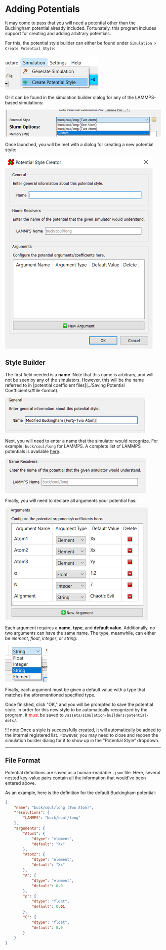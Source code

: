 # Adding Potentials

It may come to pass that you will need a potential other than the 
Buckingham potential already included. Fortunately, this program 
includes support for creating and adding arbitrary potentials.

For this, the potential style builder can either be found under 
`Simulation > Create Potential Style`:

![Menu bar button for launching the potential style builder dialog](menu.png)

Or it can be found in the simulation builder dialog for any of the 
LAMMPS-based simulations:

![Simulation builder's potential style selector launches the dialog when selecting 'custom'](altmenu.png)

Once launched, you will be met with a dialog for creating a new 
potential style:

![Potential style builder dialog](dialog.png)

## Style Builder 

The first field needed is a **name**. Note that this name is 
arbitrary, and will not be seen by any of the simulators. 
However, this will be the name referred to in 
[potential coefficient files](../Saving Potential Coefficients/#file-format).

![Name field in the simulation builder dialog](nameField.png)

Next, you will need to enter a name that the simulator would 
recognize. For example: `buck/coul/long` for LAMMPS. A complete 
list of LAMMPS potentials is available [here](https://docs.lammps.org/pair_style.html).

![Name resolver field in the simulation builder dialog](resolveField.png)

Finally, you will need to declare all arguments your potential has:

![Argument builder table](argumentTable.png)

Each argument requires a **name**, **type**, and **default value**. 
Additionally, no two arguments can have the same name. The type, 
meanwhile, can either be *element*, *float*, *integer*, or 
*string*:

![Argument type selector](typeSelect.png)

Finally, each argument must be given a default value with a type 
that matches the aforementioned specified type.

Once finished, click "OK," and you will be prompted to save the 
potential style. In order for this new style to be automatically 
recognized by the program, it <span style="color: red;">must</span> 
be saved to `/assets/simulation-builders/potential-defs/`.

!!! note
	Once a style is successfully created, it will automatically be added to
	the internal registered list.  However, you may need to close and reopen the 
	simulation builder dialog for it to show up in the "Potential Style" dropdown.

---

## File Format

Potential definitions are saved as a human-readable `.json` file. 
Here, several nested key-value pairs contain all the information 
that would've been entered above.

As an example, here is the definition for the default Buckingham 
potential:

```json
{
	"name": "buck/coul/long (Two Atom)",
	"resolutions": {
		"LAMMPS": "buck/coul/long"
	},
	"arguments": {
		"Atom1": {
			"dtype": "element",
			"default": "Xx"
		},
		"Atom2": {
			"dtype": "element",
			"default": "Xx"
		},
		"A": {
			"dtype": "element",
			"default": 0.0
		},
		"ρ": {
			"dtype": "float",
			"default": 0.01
		},
		"C": {
			"dtype": "float",
			"default": 0.0
		}
	}
}
```



